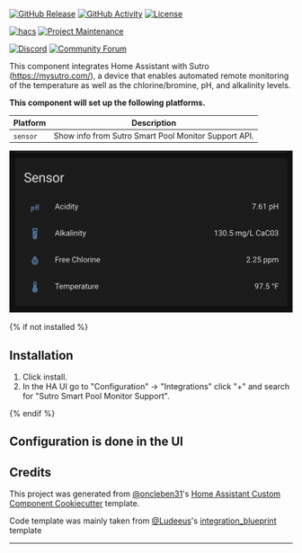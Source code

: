 [![GitHub Release][releases-shield]][releases]
[![GitHub Activity][commits-shield]][commits]
[![License][license-shield]][license]

[![hacs][hacsbadge]][hacs]
[![Project Maintenance][maintenance-shield]][user_profile]

[![Discord][discord-shield]][discord]
[![Community Forum][forum-shield]][forum]

This component integrates Home Assistant with Sutro (https://mysutro.com/), a device that enables automated remote monitoring of the temperature as well as the chlorine/bromine, pH, and alkalinity levels.

**This component will set up the following platforms.**

| Platform        | Description                                          |
| --------------- | ---------------------------------------------------- |
| `sensor`        | Show info from Sutro Smart Pool Monitor Support API. |

![example][exampleimg]

{% if not installed %}

## Installation

1. Click install.
1. In the HA UI go to "Configuration" -> "Integrations" click "+" and search for "Sutro Smart Pool Monitor Support".

{% endif %}

## Configuration is done in the UI

<!---->

## Credits

This project was generated from [@oncleben31](https://github.com/oncleben31)'s [Home Assistant Custom Component Cookiecutter](https://github.com/oncleben31/cookiecutter-homeassistant-custom-component) template.

Code template was mainly taken from [@Ludeeus](https://github.com/ludeeus)'s [integration_blueprint][integration_blueprint] template

---

[integration_blueprint]: https://github.com/custom-components/integration_blueprint
[commits-shield]: https://img.shields.io/github/commit-activity/y/ydogandjiev/hass-sutro.svg?style=for-the-badge
[commits]: https://github.com/ydogandjiev/hass-sutro/commits/main
[hacs]: https://hacs.xyz
[hacsbadge]: https://img.shields.io/badge/HACS-Custom-orange.svg?style=for-the-badge
[discord]: https://discord.gg/Qa5fW2R
[discord-shield]: https://img.shields.io/discord/330944238910963714.svg?style=for-the-badge
[exampleimg]: example.png
[forum-shield]: https://img.shields.io/badge/community-forum-brightgreen.svg?style=for-the-badge
[forum]: https://community.home-assistant.io/
[license]: https://github.com/ydogandjiev/hass-sutro/blob/main/LICENSE
[license-shield]: https://img.shields.io/github/license/ydogandjiev/hass-sutro.svg?style=for-the-badge
[maintenance-shield]: https://img.shields.io/badge/maintainer-%40ydogandjiev-blue.svg?style=for-the-badge
[releases-shield]: https://img.shields.io/github/release/ydogandjiev/hass-sutro.svg?style=for-the-badge
[releases]: https://github.com/ydogandjiev/hass-sutro/releases
[user_profile]: https://github.com/ydogandjiev
